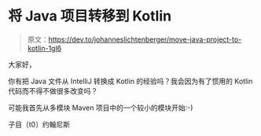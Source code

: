 # 将 Java 项目转移到 Kotlin

> 原文：<https://dev.to/johanneslichtenberger/move-java-project-to-kotlin-1gl6>

大家好，

你有把 Java 文件从 IntelliJ 转换成 Kotlin 的经验吗？我会因为有了惯用的 Kotlin 代码而不得不做很多改变吗？

可能我首先从多模块 Maven 项目中的一个较小的模块开始:-)

子目〔t0〕约翰尼斯